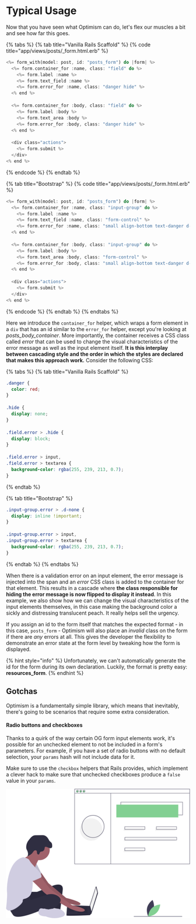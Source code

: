 # Typical Usage

Now that you have seen what Optimism can do, let's flex our muscles a bit and see how far this goes.

{% tabs %}
{% tab title="Vanilla Rails Scaffold" %}
{% code title="app/views/posts/\_form.html.erb" %}
```rust
<%= form_with(model: post, id: "posts_form") do |form| %>
  <%= form.container_for :name, class: "field" do %>
    <%= form.label :name %>
    <%= form.text_field :name %>
    <%= form.error_for :name, class: "danger hide" %>
  <% end %>

  <%= form.container_for :body, class: "field" do %>
    <%= form.label :body %>
    <%= form.text_area :body %>
    <%= form.error_for :body, class: "danger hide" %>
  <% end %>

  <div class="actions">
    <%= form.submit %>
  </div>
<% end %>
```
{% endcode %}
{% endtab %}

{% tab title="Bootstrap" %}
{% code title="app/views/posts/\_form.html.erb" %}
```rust
<%= form_with(model: post, id: "posts_form") do |form| %>
  <%= form.container_for :name, class: "input-group" do %>
    <%= form.label :name %>
    <%= form.text_field :name, class: "form-control" %>
    <%= form.error_for :name, class: "small align-bottom text-danger d-none" %>
  <% end %>

  <%= form.container_for :body, class: "input-group" do %>
    <%= form.label :body %>
    <%= form.text_area :body, class: "form-control" %>
    <%= form.error_for :body, class: "small align-bottom text-danger d-none" %>
  <% end %>

  <div class="actions">
    <%= form.submit %>
  </div>
<% end %>
```
{% endcode %}
{% endtab %}
{% endtabs %}

Here we introduce the `container_for` helper, which wraps a form element in a `div` that has an id similar to the `error_for` helper, except you're looking at _posts\_body\_container_. More importantly, the container receives a CSS class called _error_ that can be used to change the visual characteristics of the error message as well as the input element itself. **It is this interplay between cascading style and the order in which the styles are declared that makes this approach work.** Consider the following CSS:

{% tabs %}
{% tab title="Vanilla Rails Scaffold" %}
```css
.danger {
  color: red;
}

.hide {
  display: none;
}

.field.error > .hide {
  display: block;
}

.field.error > input,
.field.error > textarea {
  background-color: rgba(255, 239, 213, 0.7);
}
```
{% endtab %}

{% tab title="Bootstrap" %}
```css
.input-group.error > .d-none {
  display: inline !important;
}

.input-group.error > input,
.input-group.error > textarea {
  background-color: rgba(255, 239, 213, 0.7);
}
```
{% endtab %}
{% endtabs %}

When there is a validation error on an input element, the error message is injected into the span and an _error_ CSS class is added to the container for that element. This results in a cascade where **the class responsible for hiding the error message is now flipped to display it instead**. In this example, we also show how we can change the visual characteristics of the input elements themselves, in this case making the background color a sickly and distressing translucent peach. It really helps sell the urgency.

If you assign an id to the form itself that matches the expected format - in this case, `posts_form` - Optimism will also place an _invalid_ class on the form if there are _any_ errors at all. This gives the developer the flexibility to demonstrate an error state at the form level by tweaking how the form is displayed.

{% hint style="info" %}
Unfortunately, we can't automatically generate the id for the form during its own declaration. Luckily, the format is pretty easy: **resources\_form**.
{% endhint %}

## Gotchas

Optimism is a fundamentally simple library, which means that inevitably, there's going to be scenarios that require some extra consideration.

#### Radio buttons and checkboxes

Thanks to a quirk of the way certain OG form input elements work, it's possible for an unchecked element to not be included in a form's parameters. For example, if you have a set of radio buttons with no default selection, your `params` hash will not include data for it.

Make sure to use the `checkbox` helpers that Rails provides, which implement a clever hack to make sure that unchecked checkboxes produce a `false` value in your `params`.

![](.gitbook/assets/web_developer.svg)

